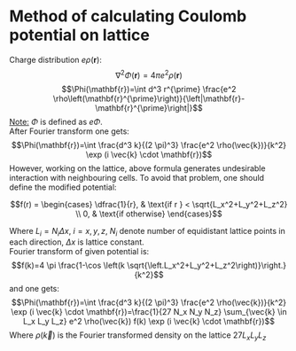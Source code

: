 # Method of calculating Coulomb potential on lattice
Charge distribution $e\rho(\mathbf{r})$:
$$\nabla^2 \Phi(\mathbf{r})=4 \pi e^2 \rho(\mathbf{r})$$
$$\Phi(\mathbf{r})=\int d^3 r^{\prime} \frac{e^2 \rho\left(\mathbf{r}^{\prime}\right)}{\left|\mathbf{r}-\mathbf{r}^{\prime}\right|}$$
<ins>Note:</ins> $\Phi$ is defined as $e\Phi$. \
After Fourier transform one gets:
$$\Phi(\mathbf{r})=\int \frac{d^3 k}{(2 \pi)^3} \frac{e^2 \rho(\vec{k})}{k^2} \exp (i \vec{k} \cdot \mathbf{r})$$
However, working on the lattice, above formula generates undesirable interaction with neighbouring cells. To avoid that problem, one should define the modified potential:

$$f(r) = \begin{cases}
\dfrac{1}{r}, & \text{if r }  < \sqrt{L_x^2+L_y^2+L_z^2} \\
0, & \text{if otherwise}
\end{cases}$$

Where $L_i = N_i\Delta x$, $i = x, y, z$, $N_i$ denote number of equidistant lattice points in each direction, $\Delta x$ is lattice constant. \
Fourier transform of given potential is:
$$f(k)=4 \pi \frac{1-\cos \left(k \sqrt{\left.L_x^2+L_y^2+L_z^2\right)}\right.}{k^2}$$
and one gets:
$$\Phi(\mathbf{r})=\int \frac{d^3 k}{(2 \pi)^3} \frac{e^2 \rho(\vec{k})}{k^2} \exp (i \vec{k} \cdot \mathbf{r})=\frac{1}{27 N_x N_y N_z} \sum_{\vec{k} \in L_x L_y L_z} e^2 \rho(\vec{k}) f(k) \exp (i \vec{k} \cdot \mathbf{r})$$
Where $\rho(\vec{k})$ is the Fourier transformed density on the lattice $27L_xL_yL_z$
